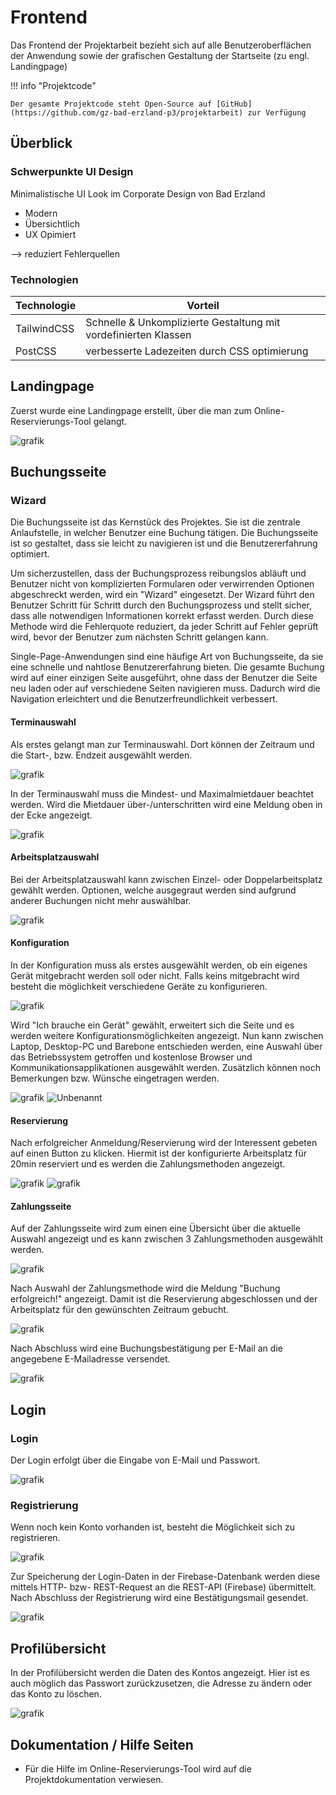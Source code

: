 # Frontend

Das Frontend der Projektarbeit bezieht sich auf alle Benutzeroberflächen der Anwendung sowie der grafischen Gestaltung der Startseite (zu engl. Landingpage) 

!!! info "Projektcode"

    Der gesamte Projektcode steht Open-Source auf [GitHub](https://github.com/gz-bad-erzland-p3/projektarbeit) zur Verfügung 

## Überblick
### Schwerpunkte UI Design

Minimalistische UI Look im Corporate Design von Bad Erzland

- Modern
- Übersichtlich
- UX Opimiert

--> reduziert Fehlerquellen

### Technologien

| Technologie | Vorteil |
| ----------- | ------- |
| TailwindCSS | Schnelle & Unkomplizierte Gestaltung mit vordefinierten Klassen |
| PostCSS | verbesserte Ladezeiten durch CSS optimierung |

## Landingpage

Zuerst wurde eine Landingpage erstellt, über die man zum Online-Reservierungs-Tool gelangt. </p>

![grafik](https://user-images.githubusercontent.com/72852065/221809334-0a52dd26-36a9-4bdb-b3f8-db82b9ada757.png)

## Buchungsseite
### Wizard

Die Buchungsseite ist das Kernstück des Projektes. Sie ist die zentrale Anlaufstelle, in welcher Benutzer eine Buchung tätigen. Die Buchungsseite ist so gestaltet, dass sie leicht zu navigieren ist und die Benutzererfahrung optimiert.

Um sicherzustellen, dass der Buchungsprozess reibungslos abläuft und Benutzer nicht von komplizierten Formularen oder verwirrenden Optionen abgeschreckt werden, wird ein "Wizard" eingesetzt. Der Wizard führt den Benutzer Schritt für Schritt durch den Buchungsprozess und stellt sicher, dass alle notwendigen Informationen korrekt erfasst werden. Durch diese Methode wird die Fehlerquote reduziert, da jeder Schritt auf Fehler geprüft wird, bevor der Benutzer zum nächsten Schritt gelangen kann.

Single-Page-Anwendungen sind eine häufige Art von Buchungsseite, da sie eine schnelle und nahtlose Benutzererfahrung bieten. Die gesamte Buchung wird auf einer einzigen Seite ausgeführt, ohne dass der Benutzer die Seite neu laden oder auf verschiedene Seiten navigieren muss. Dadurch wird die Navigation erleichtert und die Benutzerfreundlichkeit verbessert.

#### Terminauswahl
Als erstes gelangt man zur Terminauswahl. Dort können der Zeitraum und die Start-, bzw. Endzeit ausgewählt werden.

![grafik](https://user-images.githubusercontent.com/72852065/222348501-612855e5-9ecb-4fb4-b663-a2907bdcc4cd.png)

In der Terminauswahl muss die Mindest- und Maximalmietdauer beachtet werden. Wird die Mietdauer über-/unterschritten wird eine Meldung oben in der Ecke angezeigt.

![grafik](https://user-images.githubusercontent.com/72852065/222348869-5689fbbf-9f36-4fe4-aa25-2dbae1deec15.png)

#### Arbeitsplatzauswahl
Bei der Arbeitsplatzauswahl kann zwischen Einzel- oder Doppelarbeitsplatz gewählt werden. Optionen, welche ausgegraut werden sind aufgrund anderer Buchungen nicht mehr auswählbar.

![grafik](https://user-images.githubusercontent.com/72852065/222349232-4a37b591-3b46-4521-82dc-732e6574490a.png)

#### Konfiguration
In der Konfiguration muss als erstes ausgewählt werden, ob ein eigenes Gerät mitgebracht werden soll oder nicht. Falls keins mitgebracht wird besteht die möglichkeit verschiedene Geräte zu konfigurieren.

![grafik](https://user-images.githubusercontent.com/72852065/222349408-0ef1b596-2db1-437f-8e73-1df39cc55c61.png)

Wird "Ich brauche ein Gerät" gewählt, erweitert sich die Seite und es werden weitere Konfigurationsmöglichkeiten angezeigt. Nun kann zwischen Laptop, Desktop-PC und Barebone entschieden werden, eine Auswahl über das Betriebssystem getroffen und kostenlose Browser und Kommunikationsapplikationen ausgewählt werden. Zusätzlich können noch Bemerkungen bzw. Wünsche eingetragen werden.

![grafik](https://user-images.githubusercontent.com/72852065/222349812-e4af31f3-ea4d-4b62-8cf5-08d92e79ccc8.png)
![Unbenannt](https://user-images.githubusercontent.com/72852065/222350215-a7460d27-e64d-4120-8744-7596a1a3b547.png)

#### Reservierung

Nach erfolgreicher Anmeldung/Reservierung wird der Interessent gebeten auf einen Button zu klicken. Hiermit ist der konfigurierte Arbeitsplatz für 20min reserviert und es werden die Zahlungsmethoden angezeigt.

![grafik](https://user-images.githubusercontent.com/72852065/222350629-1f724ff5-4b9e-4c1c-b3bf-960711f20328.png)
![grafik](https://user-images.githubusercontent.com/72852065/222351133-8a90bb89-cd83-4acc-a676-48c1491ca2ce.png)

#### Zahlungsseite
Auf der Zahlungsseite wird zum einen eine Übersicht über die aktuelle Auswahl angezeigt und es kann zwischen 3 Zahlungsmethoden ausgewählt werden.

![grafik](https://user-images.githubusercontent.com/72852065/222351425-dcc75e8b-9a78-4b58-9a7d-3223ea64f6a3.png)

Nach Auswahl der Zahlungsmethode wird die Meldung "Buchung erfolgreich!" angezeigt. Damit ist die Reservierung abgeschlossen und der Arbeitsplatz für den gewünschten Zeitraum gebucht.

![grafik](https://user-images.githubusercontent.com/72852065/222351529-dce6f03d-e002-450a-9c71-19a224dc89af.png)

Nach Abschluss wird eine Buchungsbestätigung per E-Mail an die angegebene E-Mailadresse versendet.

![grafik](https://user-images.githubusercontent.com/72852065/222354009-1ddd4ed5-a5b8-4c40-8ba5-66973c6edbbb.png)


## Login
### Login
Der Login erfolgt über die Eingabe von E-Mail und Passwort.

![grafik](https://user-images.githubusercontent.com/72852065/214049304-9c73a252-9f38-41df-b893-3d81c5c005c1.png)

### Registrierung
Wenn noch kein Konto vorhanden ist, besteht die Möglichkeit sich zu registrieren.

![grafik](https://user-images.githubusercontent.com/72852065/214049524-e6706c16-2728-41c2-8bfa-6ebdd5f9c855.png)

Zur Speicherung der Login-Daten in der Firebase-Datenbank werden diese mittels HTTP- bzw- REST-Request an die REST-API (Firebase) übermittelt. Nach Abschluss der Registrierung wird eine Bestätigungsmail gesendet.</p>

![grafik](https://user-images.githubusercontent.com/72852065/214237752-5b196db3-43d0-4670-8496-c3400c6bacda.png)


## Profilübersicht

In der Profilübersicht werden die Daten des Kontos angezeigt. Hier ist es auch möglich das Passwort zurückzusetzen, die Adresse zu ändern oder das Konto zu löschen.

![grafik](https://user-images.githubusercontent.com/72852065/214782181-fedd5236-6d55-4dd7-87ed-2f74f864b8d7.png)

## Dokumentation / Hilfe Seiten
* Für die Hilfe im Online-Reservierungs-Tool wird auf die Projektdokumentation verwiesen.
